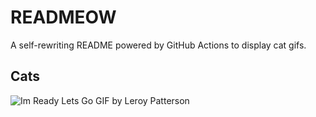 # READMEOW

A self-rewriting README powered by GitHub Actions to display cat gifs.

## Cats

![Im Ready Lets Go GIF by Leroy Patterson](https://media4.giphy.com/media/CjmvTCZf2U3p09Cn0h/200.gif?cid=9acd02dam3xk94tqppvg63ypvs4vnhi7br3kl1dqywzxcqd6&ep=v1_gifs_search&rid=200.gif&ct=g)
